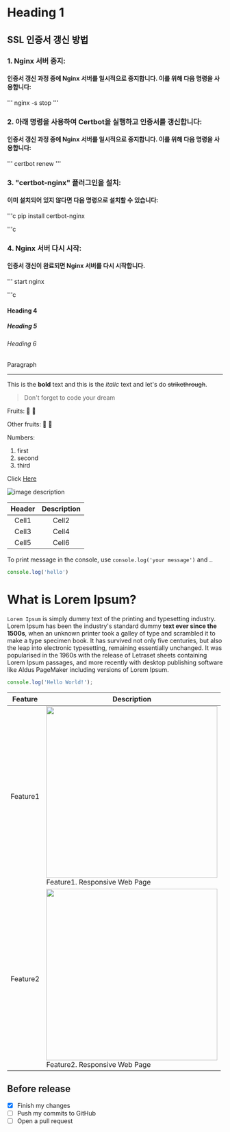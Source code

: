 <!-- Heading -->
# Heading 1
## SSL 인증서 갱신 방법
### 1. Nginx 서버 중지:
#### 인증서 갱신 과정 중에 Nginx 서버를 일시적으로 중지합니다. 이를 위해 다음 명령을 사용합니다:
'''
nginx -s stop
'''
### 2. 아래 명령을 사용하여 Certbot을 실행하고 인증서를 갱신합니다:
#### 인증서 갱신 과정 중에 Nginx 서버를 일시적으로 중지합니다. 이를 위해 다음 명령을 사용합니다:
'''
certbot renew
'''
### 3. "certbot-nginx" 플러그인을 설치:
#### 이미 설치되어 있지 않다면 다음 명령으로 설치할 수 있습니다:
'''c
pip install certbot-nginx

'''c
### 4. Nginx 서버 다시 시작:
#### 인증서 갱신이 완료되면 Nginx 서버를 다시 시작합니다.
'''
start nginx

'''c
#### Heading 4
##### Heading 5
###### Heading 6
Paragraph

<!-- Line -->
___

<!-- Text attributes -->
This is the **bold** text and this is the *italic* text and let's do ~~strikethrough~~.

<!-- Quote -->
> Don't forget to code your dream 

<!-- Bullet list -->
Fruits:
🍎
🍋

Other fruits:
🍑
🍏

<!-- Numbered list -->
Numbers:
1. first
2. second
3. third

<!-- Link -->
Click [Here](http://academy.dream-coding.com/)

<!-- Image -->
![image description](https://user-images.githubusercontent.com/61736137/102153953-b2881000-3ebb-11eb-9581-7026bc8e169e.jpg)


<!-- Table -->
|Header|Description|
|:--:|:--:|
|Cell1|Cell2|
|Cell3|Cell4|
|Cell5|Cell6|

<!-- Code -->
To print message in the console, use `console.log('your message')` and ..

```ts
console.log('hello')
```

<!-- PR Description Example -->
# What is Lorem Ipsum?
`Lorem Ipsum` is simply dummy text of the printing and typesetting industry. Lorem Ipsum has been the industry's standard dummy **text ever since the 1500s**, when an unknown printer took a galley of type and scrambled it to make a type specimen book. It has survived not only five centuries, but also the leap into electronic typesetting, remaining essentially unchanged. It was popularised in the 1960s with the release of Letraset sheets containing Lorem Ipsum passages, and more recently with desktop publishing software like Aldus PageMaker including versions of Lorem Ipsum.

```ts
console.log('Hello World!');
```

|Feature|Description|
|--|--|
|Feature1|<img src="https://user-images.githubusercontent.com/61736137/102153953-b2881000-3ebb-11eb-9581-7026bc8e169e.jpg" width="400"><br>Feature1. Responsive Web Page|
|Feature2|<img src="https://user-images.githubusercontent.com/61736137/102153956-b451d380-3ebb-11eb-9ab7-f8bad6c05a97.png" width="400"><br>Feature2. Responsive Web Page|

## Before release
- [x] Finish my changes
- [ ] Push my commits to GitHub
- [ ] Open a pull request
